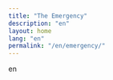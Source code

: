 ```yaml
---
title: "The Emergency"
description: "en"
layout: home
lang: "en"
permalink: "/en/emergency/"
---
```


en
